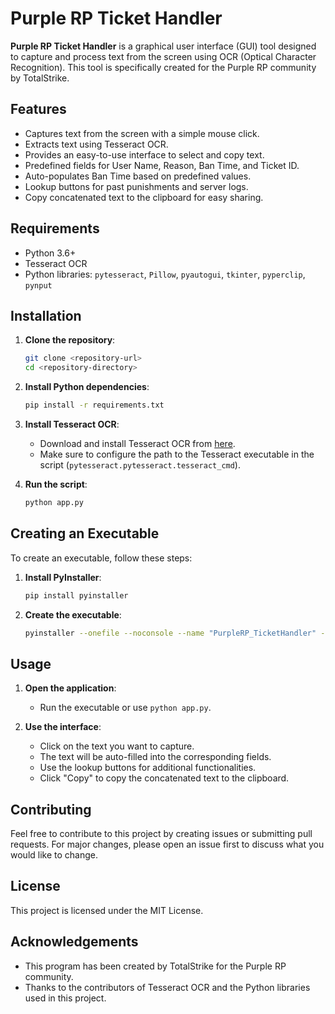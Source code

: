 
# Purple RP Ticket Handler

**Purple RP Ticket Handler** is a graphical user interface (GUI) tool designed to capture and process text from the screen using OCR (Optical Character Recognition). This tool is specifically created for the Purple RP community by TotalStrike.

## Features

- Captures text from the screen with a simple mouse click.
- Extracts text using Tesseract OCR.
- Provides an easy-to-use interface to select and copy text.
- Predefined fields for User Name, Reason, Ban Time, and Ticket ID.
- Auto-populates Ban Time based on predefined values.
- Lookup buttons for past punishments and server logs.
- Copy concatenated text to the clipboard for easy sharing.

## Requirements

- Python 3.6+
- Tesseract OCR
- Python libraries: `pytesseract`, `Pillow`, `pyautogui`, `tkinter`, `pyperclip`, `pynput`

## Installation

1. **Clone the repository**:
    ```sh
    git clone <repository-url>
    cd <repository-directory>
    ```

2. **Install Python dependencies**:
    ```sh
    pip install -r requirements.txt
    ```

3. **Install Tesseract OCR**:
    - Download and install Tesseract OCR from [here](https://github.com/UB-Mannheim/tesseract/wiki).
    - Make sure to configure the path to the Tesseract executable in the script (`pytesseract.pytesseract.tesseract_cmd`).

4. **Run the script**:
    ```sh
    python app.py
    ```

## Creating an Executable

To create an executable, follow these steps:

1. **Install PyInstaller**:
    ```sh
    pip install pyinstaller
    ```

2. **Create the executable**:
    ```sh
    pyinstaller --onefile --noconsole --name "PurpleRP_TicketHandler" --icon="path_to_your_icon.ico" --distpath "C:\Users\user\Downloads\DiscordTicketHandler\dist" app.py
    ```

## Usage

1. **Open the application**:
    - Run the executable or use `python app.py`.

2. **Use the interface**:
    - Click on the text you want to capture.
    - The text will be auto-filled into the corresponding fields.
    - Use the lookup buttons for additional functionalities.
    - Click "Copy" to copy the concatenated text to the clipboard.

## Contributing

Feel free to contribute to this project by creating issues or submitting pull requests. For major changes, please open an issue first to discuss what you would like to change.

## License

This project is licensed under the MIT License.

## Acknowledgements

- This program has been created by TotalStrike for the Purple RP community.
- Thanks to the contributors of Tesseract OCR and the Python libraries used in this project.
